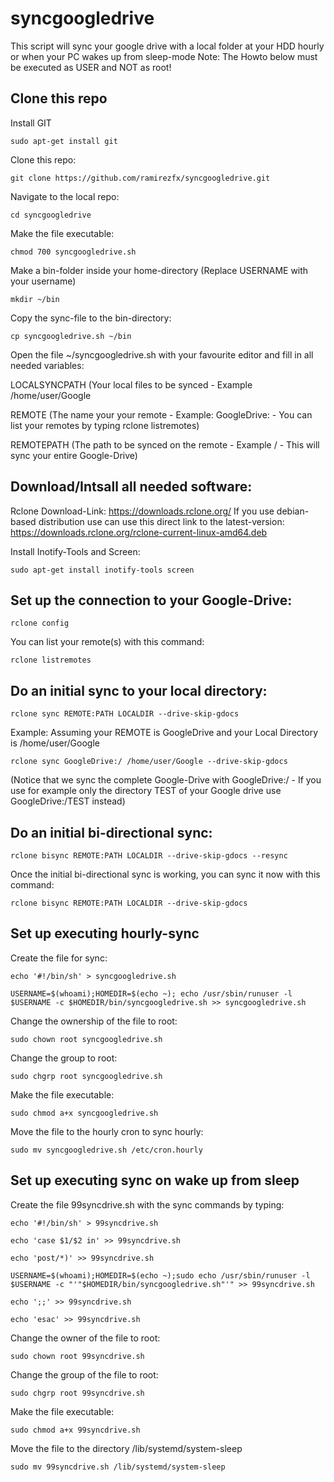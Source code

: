 # syncgoogledrive
This script will sync your google drive with a local folder at your HDD hourly or when your PC wakes up from sleep-mode
Note: The Howto below must be executed as USER and NOT as root!

## Clone this repo
Install GIT

`sudo apt-get install git`

Clone this repo:

`git clone https://github.com/ramirezfx/syncgoogledrive.git`

Navigate to the local repo:

`cd syncgoogledrive`

Make the file executable:

`chmod 700 syncgoogledrive.sh`

Make a bin-folder inside your home-directory (Replace USERNAME with your username)

`mkdir ~/bin`

Copy the sync-file to the bin-directory:

`cp syncgoogledrive.sh ~/bin`

Open the file ~/syncgoogledrive.sh with your favourite editor and fill in all needed variables:

LOCALSYNCPATH (Your local files to be synced - Example /home/user/Google

REMOTE (The name your your remote - Example: GoogleDrive: - You can list your remotes by typing rclone listremotes)

REMOTEPATH (The path to be synced on the remote - Example / - This will sync your entire Google-Drive)

## Download/Intsall all needed software:

Rclone Download-Link:
https://downloads.rclone.org/
If you use debian-based distribution use can use this direct link to the latest-version:
https://downloads.rclone.org/rclone-current-linux-amd64.deb

Install Inotify-Tools and Screen:

`sudo apt-get install inotify-tools screen`

## Set up the connection to your Google-Drive:

`rclone config`

You can list your remote(s) with this command:

`rclone listremotes`

## Do an initial sync to your local directory:

`rclone sync REMOTE:PATH LOCALDIR --drive-skip-gdocs`

Example:
Assuming your REMOTE is GoogleDrive and your Local Directory is /home/user/Google

`rclone sync GoogleDrive:/ /home/user/Google --drive-skip-gdocs`

(Notice that we sync the complete Google-Drive with GoogleDrive:/ - If you use for example only the directory TEST of your Google drive use GoogleDrive:/TEST instead)

## Do an initial bi-directional sync:

`rclone bisync REMOTE:PATH LOCALDIR --drive-skip-gdocs --resync`

Once the initial bi-directional sync is working, you can sync it now with this command:

`rclone bisync REMOTE:PATH LOCALDIR --drive-skip-gdocs`

## Set up executing hourly-sync

Create the file for sync:

`echo '#!/bin/sh' > syncgoogledrive.sh`

`USERNAME=$(whoami);HOMEDIR=$(echo ~); echo /usr/sbin/runuser -l $USERNAME -c $HOMEDIR/bin/syncgoogledrive.sh >> syncgoogledrive.sh`

Change the ownership of the file to root:

`sudo chown root syncgoogledrive.sh`

Change the group to root:

`sudo chgrp root syncgoogledrive.sh`

Make the file executable:

`sudo chmod a+x syncgoogledrive.sh`

Move the file to the hourly cron to sync hourly:

`sudo mv syncgoogledrive.sh /etc/cron.hourly`

## Set up executing sync on wake up from sleep

Create the file 99syncdrive.sh with the sync commands by typing:

`echo '#!/bin/sh' > 99syncdrive.sh`

`echo 'case $1/$2 in' >> 99syncdrive.sh`

`echo 'post/*)' >> 99syncdrive.sh`

`USERNAME=$(whoami);HOMEDIR=$(echo ~);sudo echo /usr/sbin/runuser -l $USERNAME -c "'"$HOMEDIR/bin/syncgoogledrive.sh"'" >> 99syncdrive.sh`

`echo ';;' >> 99syncdrive.sh`

`echo 'esac' >> 99syncdrive.sh`


Change the owner of the file to root:


`sudo chown root 99syncdrive.sh`


Change the group of the file to root:


`sudo chgrp root 99syncdrive.sh`


Make the file executable:


`sudo chmod a+x 99syncdrive.sh`

Move the file to the directory /lib/systemd/system-sleep

`sudo mv 99syncdrive.sh /lib/systemd/system-sleep`
